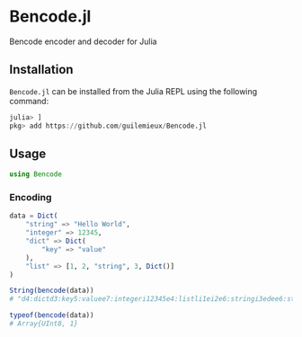 # Bencode.jl
Bencode encoder and decoder for Julia

## Installation
`Bencode.jl` can be installed from the Julia REPL using the following command:

```julia
julia> ]
pkg> add https://github.com/guilemieux/Bencode.jl
```

## Usage

```julia
using Bencode
```

### Encoding

```julia
data = Dict(
    "string" => "Hello World",
    "integer" => 12345,
    "dict" => Dict(
        "key" => "value"
    ),
    "list" => [1, 2, "string", 3, Dict()]
)

String(bencode(data))
# "d4:dictd3:key5:valuee7:integeri12345e4:listli1ei2e6:stringi3edee6:string11:Hello Worlde"

typeof(bencode(data))
# Array{UInt8, 1}
```